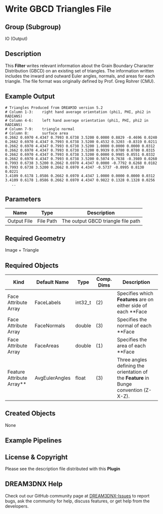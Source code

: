 # Write GBCD Triangles File 


## Group (Subgroup) ##

IO (Output)

## Description ##

This **Filter** writes relevant information about the Grain Boundary Character Distribution (GBCD) on an existing set of triangles.  The information written includes the inward and outward Euler angles, normals, and areas for each triangle.  The file format was originally defined by Prof. Greg Rohrer (CMU).

## Example Output ## 

    # Triangles Produced from DREAM3D version 5.2
    # Column 1-3:    right hand average orientation (phi1, PHI, phi2 in RADIANS)
    # Column 4-6:    left hand average orientation (phi1, PHI, phi2 in RADIANS)
    # Column 7-9:    triangle normal
    # Column 8:      surface area
    0.2662 0.6970 4.4347 0.7993 0.6738 3.5200 0.0000 0.8829 -0.4696 0.0240
    0.2662 0.6970 4.4347 0.7993 0.6738 3.5200 0.4532 0.3203 -0.8319 0.0211
    0.2662 0.6970 4.4347 0.7993 0.6738 3.5200 1.0000 0.0000 0.0000 0.0312
    0.2662 0.6970 4.4347 0.7993 0.6738 3.5200 0.9939 0.0780 0.0780 0.0315
    0.2662 0.6970 4.4347 0.7993 0.6738 3.5200 0.0000 0.9985 0.0551 0.0332
    0.2662 0.6970 4.4347 0.7993 0.6738 3.5200 0.5074 0.7638 -0.3989 0.0260
    0.7993 0.6738 3.5200 0.2662 0.6970 4.4347 0.0000 -0.7792 0.6268 0.0182
    0.7993 0.6738 3.5200 0.2662 0.6970 4.4347 -0.5737 -0.0995 0.8130 0.0221
    3.4109 0.6178 1.0586 0.2662 0.6970 4.4347 1.0000 0.0000 0.0000 0.0312
    3.4109 0.6178 1.0586 0.2662 0.6970 4.4347 0.9822 0.1328 0.1328 0.0256
       ..

## Parameters ##

| Name | Type | Description |
|------|------|-------------|
| Output File | File Path | The output GBCD triangle file path |

## Required Geometry ##

Image + Triangle

## Required Objects ##

| Kind                      | Default Name | Type     | Comp. Dims | Description                                 |
|---------------------------|--------------|----------|------------|---------------------------------------------|
| Face Attribute Array | FaceLabels | int32_t  | (2) | Specifies which **Features** are on either side of each **Face |
| Face Attribute Array | FaceNormals | double | (3) | Specifies the normal of each **Face |
| Face Attribute Array | FaceAreas | double | (1) | Specifies the area of each **Face |
| Feature Attribute Array**  | AvgEulerAngles | float | (3) | Three angles defining the orientation of the **Feature** in Bunge convention (Z-X-Z). |

## Created Objects ##

None

## Example Pipelines ##



## License & Copyright ##

Please see the description file distributed with this **Plugin**

## DREAM3DNX Help

Check out our GitHub community page at [DREAM3DNX-Issues](https://github.com/BlueQuartzSoftware/DREAM3DNX-Issues) to report bugs, ask the community for help, discuss features, or get help from the developers.


